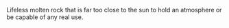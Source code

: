 Lifeless molten rock that is far too close to the sun to hold an atmosphere or be capable of any real use.
